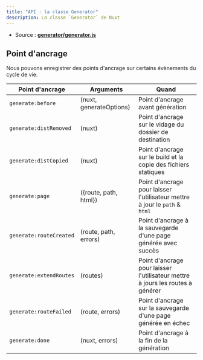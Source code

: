 ```yaml
---
title: "API : la classe Generator"
description: La classe `Generator` de Nuxt
---
```


- Source : **[generator/generator.js](https://github.com/nuxt/nuxt.js/blob/dev/packages/generator/src/generator.js)**

## Point d'ancrage

Nous pouvons enregistrer des points d'ancrage sur certains évènements du cycle de vie.

Point d'ancrage         | Arguments               | Quand
------------------------|-------------------------|-------------------------------------------------------------------------------
`generate:before`       | (nuxt, generateOptions) | Point d'ancrage avant génération
`generate:distRemoved`  | (nuxt)                  | Point d'ancrage sur le vidage du dossier de destination
`generate:distCopied`   | (nuxt)                  | Point d'ancrage sur le build et la copie des fichiers statiques
`generate:page`         | ({route, path, html})   | Point d'ancrage pour laisser l'utilisateur mettre à jour le `path` & `html`
`generate:routeCreated` | (route, path, errors)   | Point d'ancrage à la sauvegarde d'une page générée avec succès
`generate:extendRoutes` | (routes)                | Point d'ancrage pour laisser l'utilisateur mettre à jours les routes à générer
`generate:routeFailed`  | (route, errors)         | Point d'ancrage sur la sauvegarde d'une page générée en échec
`generate:done`         | (nuxt, errors)          | Point d'ancrage à la fin de la génération
